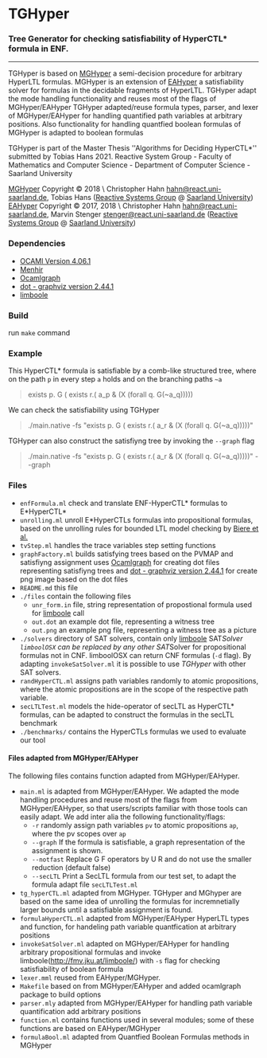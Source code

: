 # TGHyper
### Tree Generator for checking satisfiability of HyperCTL* formula in ENF.
****




TGHyper is based on [MGHyper](https://www.react.uni-saarland.de/publications/mghyper.pdf) a semi-decision procedure for arbitrary HyperLTL formulas. 
MGHyper is an extension of [EAHyper](https://www.react.uni-saarland.de/tools/eahyper/) a satisfiability solver for formulas in the decidable fragments of HyperLTL.
TGHyper adapt the mode handling functionality and reuses most of the flags of MGHyper/EAHyper
TGHyper adapted/reuse formula types, parser, and lexer of MGHyper/EAHyper for handling quantified path variables at arbitrary positions.
Also functionality for handling quantfied boolean formulas of MGHyper is adapted to boolean formulas 




TGHyper is part of the Master Thesis ''Algorithms for Deciding HyperCTL*'' submitted by Tobias Hans 2021.
Reactive System Group - Faculty of Mathematics and Computer Science -  Department of Computer Science -  Saarland University

[MGHyper](https://www.react.uni-saarland.de/publications/mghyper.pdf) Copyright ©  2018 \\
Christopher Hahn <hahn@react.uni-saarland.de>, Tobias Hans ([Reactive Systems Group](https://www.react.uni-saarland.de/) @ [Saarland University](http://www.uni-saarland.de/nc/en/home.html))
[EAHyper](https://www.react.uni-saarland.de/tools/eahyper/) Copyright © 2017, 2018 \\
Christopher Hahn <hahn@react.uni-saarland.de>, Marvin Stenger <stenger@react.uni-saarland.de> ([Reactive Systems Group](https://www.react.uni-saarland.de/) @ [Saarland University](http://www.uni-saarland.de/nc/en/home.html))

### Dependencies  
* [OCAMl Version 4.06.1](https://opam.ocaml.org/packages/ocaml/ocaml.4.06.1/)
* [Menhir](http://gallium.inria.fr/~fpottier/menhir/)
* [Ocamlgraph](https://opam.ocaml.org/packages/ocamlgraph/ocamlgraph.1.8.8/)
* [dot - graphviz version 2.44.1](https://graphviz.org)
* [limboole](http://fmv.jku.at/limboole/)

### Build
run ``make`` command

### Example
This HyperCTL*  formula is satisfiable by a comb-like structured tree, where on the path ``p`` in every step ``a`` holds and on the branching paths ``~a``
> exists p. G ( exists r.( a_p & (X (forall q. G(~a_q)))))

We can check the satisfiability using TGHyper
> ./main.native -fs "exists p. G ( exists r.( a_r & (X (forall q. G(~a_q)))))"

TGHyper can also construct the satisfiyng tree by invoking the ``--graph`` flag
> ./main.native -fs "exists p. G ( exists r.( a_r & (X (forall q. G(~a_q)))))" --graph


### Files
* ``enfFormula.ml``     check and translate ENF-HyperCTL\* formulas to E\*HyperCTL\*
* ``unrolling.ml``      unroll E\*HyperCTLs formulas into propositional formulas, based on the unrolling rules for bounded LTL model checking by [Biere et al.](http://fmv.jku.at/papers/BiereCimattiClarkeStrichmanZhu-Advances-58-2003-preprint.pdf)
* ``tvStep.ml``         handles the trace variables step setting functions  
* ``graphFactory.ml``   builds satisfying trees based on the PVMAP and satisfiyng assignment
                    uses [Ocamlgraph](https://opam.ocaml.org/packages/ocamlgraph/ocamlgraph.1.8.8/) for creating dot files representing satisfiyng trees
                    and [dot - graphviz version 2.44.1](https://graphviz.org) for create png image based on the dot files
* ``README.md``         this file
* ``./files``    contain the following files
    - ``unr_form.in`` file, string representation of propostional formula used for [limboole](http://fmv.jku.at/limboole/) call
    - ``out.dot`` an example dot file, representing a witness tree
    - ``out.png`` an example png file, representing a witness tree as a picture
* ``./solvers``      directory of SAT solvers, contain only [limboole](http://fmv.jku.at/limboole/) SAT*Solver
                    ``limboolOSX`` can be replaced by any other SAT*Solver for propositional formulas not in CNF.
                    limboolOSX can return CNF formulas (``-d`` flag). By adapting ``invokeSatSolver.ml`` it is possible to use *TGHyper* with other SAT solvers.
* ``randHyperCTL.ml`` assigns path variables randomly to atomic propositions, where the atomic propositions are in the scope of the respective path variable. 
* ``secLTLTest.ml``     models the hide-operator of secLTL as HyperCTL* formulas, can be adapted to construct the formulas in the secLTL benchmark
* ``./benchmarks/`` contains the HyperCTLs formulas we used to evaluate our tool

#### Files adapted from MGHyper/EAHyper
The following files contains function adapted from MGHyper/EAHyper.                    
* ``main.ml`` is adapted from MGHyper/EAHyper. We adapted the mode handling procedures and reuse most of the flags from MGHyper/EAHyper, 
            so that users/scripts familiar with those tools can easily adapt.
            We add inter alia the following functionality/flags:
    - ``-r`` randomly assign path variables ``pv`` to atomic propositions ``ap``, where the pv scopes over ``ap``
    - ``--graph`` If the formula is satisfiable, a graph representation of the assignment is shown.
    - ``--notfast`` Replace G F operators by U R and do not use the smaller reduction (default false)
    - ``--secLTL`` Print a SecLTL formula from our test set, to adapt the formula adapt file ``secLTLTest.ml``
* ``tg_hyperCTL.ml``    adapted from MGHyper. TGHyper and MGhyper are based on the same idea of unrolling the formulas for incremnetially larger bounds until a satisfiable assignment is found.
* ``formulaHyperCTL.ml``    adapted from MGHyper/EAHyper HyperLTL types and function, for handeling path variable quantfication at arbitrary positions
* ``invokeSatSolver.ml``    adapted on MGHyper/EAHyper for handling arbitrary propositional formulas and
                            invoke limboole(http://fmv.jku.at/limboole/) with ``-s`` flag for checking satisfiability of boolean formula
* ``lexer.mml``  reused from EAHyper/MGHyper.
* ``Makefile``  based on from MGHyper/EAHyper and added ocamlgraph package to build options
* ``parser.mly`` adapted from MGHyper/EAHyper for handling path variable quantification add arbitrary positions
* ``function.ml``     contains functions used in several modules; some of these functions are based on EAHyper/MGHyper
* ``formulaBool.ml`` adapted from Quantfied Boolean Formulas methods in MGHyper






                                                                              
